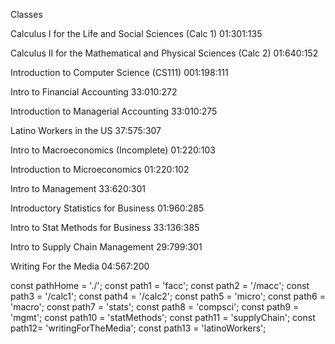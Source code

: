 Classes

Calculus I for the Life and Social Sciences (Calc 1) 01:301:135

Calculus II for the Mathematical and Physical Sciences (Calc 2) 01:640:152

Introduction to Computer Science (CS111) 001:198:111

Intro to Financial Accounting 33:010:272

Introduction to Managerial Accounting 33:010:275

Latino Workers in the US 37:575:307

Intro to Macroeconomics (Incomplete) 01:220:103

Introduction to Microeconomics 01:220:102

Intro to Management  33:620:301

Introductory Statistics for Business 01:960:285

Intro to Stat Methods for Business 33:136:385

Intro to Supply Chain Management 29:799:301 

Writing For the Media 04:567:200


const pathHome =  './';
const path1 = 'facc';
const path2 = '/macc';
const path3 = '/calc1';
const path4 = '/calc2';
const path5 = 'micro';
const path6 = 'macro';
const path7 = 'stats';
const path8 = 'compsci';
const path9 = 'mgmt';
const path10 = 'statMethods';
const path11 = 'supplyChain';
const path12= 'writingForTheMedia';
const path13 = 'latinoWorkers';